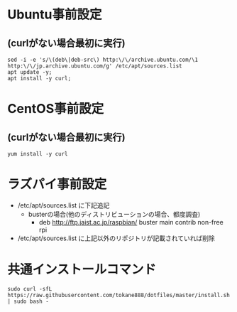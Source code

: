 # Ubuntu事前設定

## (curlがない場合最初に実行)

```
sed -i -e 's/\(deb\|deb-src\) http:\/\/archive.ubuntu.com/\1 http:\/\/jp.archive.ubuntu.com/g' /etc/apt/sources.list
apt update -y;
apt install -y curl;
```

# CentOS事前設定

## (curlがない場合最初に実行)

```
yum install -y curl
```

# ラズパイ事前設定

* /etc/apt/sources.list に下記追記
  * busterの場合(他のディストリビューションの場合、都度調査)
    * deb http://ftp.jaist.ac.jp/raspbian/ buster main contrib non-free rpi
* /etc/apt/sources.list に上記以外のリポジトリが記載されていれば削除

# 共通インストールコマンド

```
sudo curl -sfL https://raw.githubusercontent.com/tokane888/dotfiles/master/install.sh | sudo bash -
```
